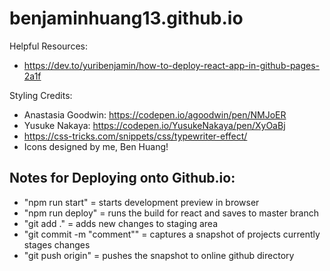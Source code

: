 # benjaminhuang13.github.io

Helpful Resources:

- https://dev.to/yuribenjamin/how-to-deploy-react-app-in-github-pages-2a1f

Styling Credits:

- Anastasia Goodwin: https://codepen.io/agoodwin/pen/NMJoER
- Yusuke Nakaya: https://codepen.io/YusukeNakaya/pen/XyOaBj
- https://css-tricks.com/snippets/css/typewriter-effect/
- Icons designed by me, Ben Huang!


## Notes for Deploying onto Github.io:

- "npm run start" = starts development preview in browser
- "npm run deploy" = runs the build for react and saves to master branch
- "git add ." = adds new changes to staging area
- "git commit -m "comment"" = captures a snapshot of projects currently stages changes
- "git push origin" = pushes the snapshot to online github directory
